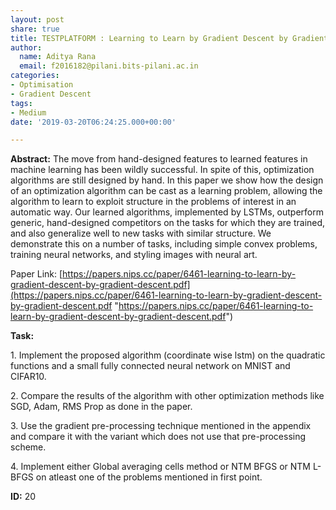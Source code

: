 ```yaml
---
layout: post
share: true
title: TESTPLATFORM : Learning to Learn by Gradient Descent by Gradient Descent
author:
  name: Aditya Rana
  email: f2016182@pilani.bits-pilani.ac.in
categories:
- Optimisation
- Gradient Descent
tags:
- Medium
date: '2019-03-20T06:24:25.000+00:00'

---
```

**Abstract:** The move from hand-designed features to learned features in machine learning has been wildly successful. In spite of this, optimization algorithms are still designed by hand. In this paper we show how the design of an optimization algorithm can be cast as a learning problem, allowing the algorithm to learn to exploit structure in the problems of interest in an automatic way. Our learned algorithms, implemented by LSTMs, outperform generic, hand-designed competitors on the tasks for which they are trained, and also generalize well to new tasks with similar structure. We demonstrate this on a number of tasks, including simple convex problems, training neural networks, and styling images with neural art.

Paper Link: [https://papers.nips.cc/paper/6461-learning-to-learn-by-gradient-descent-by-gradient-descent.pdf](https://papers.nips.cc/paper/6461-learning-to-learn-by-gradient-descent-by-gradient-descent.pdf "https://papers.nips.cc/paper/6461-learning-to-learn-by-gradient-descent-by-gradient-descent.pdf")

**Task:**

1\. Implement the proposed algorithm (coordinate wise lstm) on the quadratic functions and a small fully connected neural network on MNIST and CIFAR10.

2\. Compare the results of the algorithm with other optimization methods like SGD, Adam, RMS Prop as done in the paper.

3\. Use the gradient pre-processing technique mentioned in the appendix and compare it with the variant which does not use that pre-processing scheme.

4\. Implement either Global averaging cells method or NTM BFGS or NTM L-BFGS on atleast one of the problems mentioned in first point.

**ID:** 20